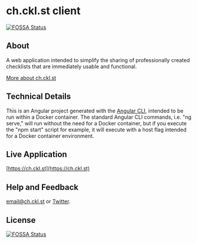 # ch.ckl.st client
[![FOSSA Status](https://app.fossa.io/api/projects/git%2Bgithub.com%2Fpablooliva%2Fch.ckl.st-client.svg?type=shield)](https://app.fossa.io/projects/git%2Bgithub.com%2Fpablooliva%2Fch.ckl.st-client?ref=badge_shield)

## About

A web application intended to simplify the sharing of professionally created checklists that are immediately usable and functional.

[More about ch.ckl.st](https://voice.ch.ckl.st/about-ch-ckl-st/)

## Technical Details

This is an Angular project generated with the [Angular CLI](https://github.com/angular/angular-cli), intended to be run within a Docker container. The standard Angular CLI commands, i.e. "ng serve," will run without the need for a Docker container, but if you execute the "npm start" script for example, it will execute with a host flag intended for a Docker container environment.

## Live Application

[https://ch.ckl.st](https://ch.ckl.st)

## Help and Feedback

[email@ch.ckl.st](mailto:email@ch.ckl.st) or [Twitter](https://twitter.com/ch_ckl_st).

## License
[![FOSSA Status](https://app.fossa.io/api/projects/git%2Bgithub.com%2Fpablooliva%2Fch.ckl.st-client.svg?type=large)](https://app.fossa.io/projects/git%2Bgithub.com%2Fpablooliva%2Fch.ckl.st-client?ref=badge_large)